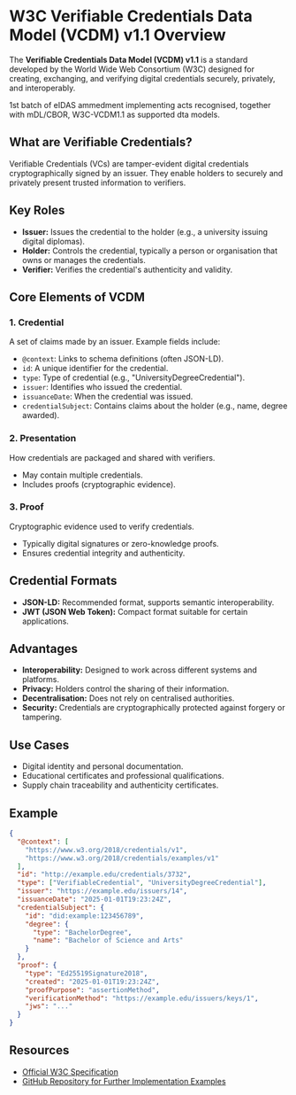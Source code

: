 # W3C Verifiable Credentials Data Model (VCDM) v1.1 Overview

The **Verifiable Credentials Data Model (VCDM) v1.1** is a standard developed by the World Wide Web Consortium (W3C) designed for creating, exchanging, and verifying digital credentials securely, privately, and interoperably.

1st batch of eIDAS ammedment implementing acts recognised, together with mDL/CBOR, W3C-VCDM1.1 as supported dta models.



## What are Verifiable Credentials?

Verifiable Credentials (VCs) are tamper-evident digital credentials cryptographically signed by an issuer. They enable holders to securely and privately present trusted information to verifiers.



## Key Roles

- **Issuer:** Issues the credential to the holder (e.g., a university issuing digital diplomas).
- **Holder:** Controls the credential, typically a person or organisation that owns or manages the credentials.
- **Verifier:** Verifies the credential's authenticity and validity.



## Core Elements of VCDM

### 1. Credential
A set of claims made by an issuer. Example fields include:
- `@context`: Links to schema definitions (often JSON-LD).
- `id`: A unique identifier for the credential.
- `type`: Type of credential (e.g., "UniversityDegreeCredential").
- `issuer`: Identifies who issued the credential.
- `issuanceDate`: When the credential was issued.
- `credentialSubject`: Contains claims about the holder (e.g., name, degree awarded).

### 2. Presentation
How credentials are packaged and shared with verifiers.
- May contain multiple credentials.
- Includes proofs (cryptographic evidence).

### 3. Proof
Cryptographic evidence used to verify credentials.
- Typically digital signatures or zero-knowledge proofs.
- Ensures credential integrity and authenticity.



## Credential Formats

- **JSON-LD:** Recommended format, supports semantic interoperability.
- **JWT (JSON Web Token):** Compact format suitable for certain applications.



## Advantages

- **Interoperability:** Designed to work across different systems and platforms.
- **Privacy:** Holders control the sharing of their information.
- **Decentralisation:** Does not rely on centralised authorities.
- **Security:** Credentials are cryptographically protected against forgery or tampering.



## Use Cases

- Digital identity and personal documentation.
- Educational certificates and professional qualifications.
- Supply chain traceability and authenticity certificates.



## Example

```json
{
  "@context": [
    "https://www.w3.org/2018/credentials/v1",
    "https://www.w3.org/2018/credentials/examples/v1"
  ],
  "id": "http://example.edu/credentials/3732",
  "type": ["VerifiableCredential", "UniversityDegreeCredential"],
  "issuer": "https://example.edu/issuers/14",
  "issuanceDate": "2025-01-01T19:23:24Z",
  "credentialSubject": {
    "id": "did:example:123456789",
    "degree": {
      "type": "BachelorDegree",
      "name": "Bachelor of Science and Arts"
    }
  },
  "proof": {
    "type": "Ed25519Signature2018",
    "created": "2025-01-01T19:23:24Z",
    "proofPurpose": "assertionMethod",
    "verificationMethod": "https://example.edu/issuers/keys/1",
    "jws": "..."
  }
}
```



## Resources

- [Official W3C Specification](https://www.w3.org/TR/vc-data-model/)
- [GitHub Repository for Further Implementation Examples](https://github.com/w3c/vc-data-model)
